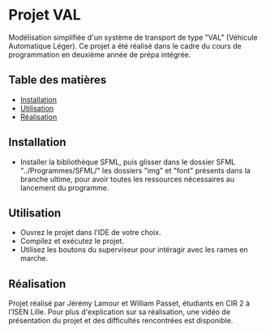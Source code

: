 # Projet VAL

Modélisation simplifiée d'un système de transport de type "VAL" (Véhicule Automatique Léger). Ce projet a été réalisé dans le cadre du cours de programmation en deuxième année de prépa intégrée.

## Table des matières

- [Installation](#installation)
- [Utilisation](#utilisation)
- [Réalisation](#réalisation)

## Installation
- Installer la bibliothèque SFML, puis glisser dans le dossier SFML "../Programmes/SFML/" les dossiers "img" et "font" présents dans la branche ultime, pour avoir toutes les ressources nécessaires au lancement du programme.
## Utilisation
- Ouvrez le projet dans l'IDE de votre choix.
- Compilez et exécutez le projet.
- Utilisez les boutons du superviseur pour intéragir avec les rames en marche.

## Réalisation
Projet réalisé par Jérémy Lamour et William Passet, étudiants en CIR 2 à l'ISEN Lille.
Pour plus d'explication sur sa réalisation, une vidéo de présentation du projet et des difficultés rencontrées est disponible.
